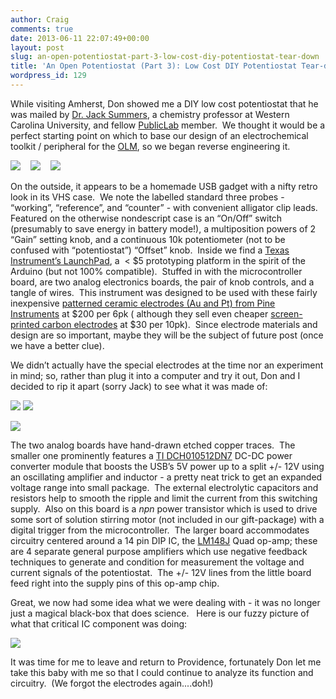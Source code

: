 ```yaml
---
author: Craig
comments: true
date: 2013-06-11 22:07:49+00:00
layout: post
slug: an-open-potentiostat-part-3-low-cost-diy-potentiostat-tear-down
title: 'An Open Potentiostat (Part 3): Low Cost DIY Potentiostat Tear-down'
wordpress_id: 129
---
```


While visiting Amherst, Don showed me a DIY low cost potentiostat that he was mailed by [Dr. Jack Summers](http://wcu.academia.edu/JackSummers), a chemistry professor at Western Carolina University, and fellow [PublicLab](http://www.publiclab.org/) member.  We thought it would be a perfect starting point on which to base our design of an electrochemical toolkit / peripheral for the [OLM](http://www.pvos.org/?p=54), so we began reverse engineering it.

![](https://lh5.googleusercontent.com/IAsWAk7Wy_1jExNPLe4KGyVjrnBwoncJeW_2yRF-pptM-Hs3IGM49510U4aNL7SZ0yPwxIkWcp2-HjjDjZgAzk3ANdNlQxa9u-TBeVgWcwZ4SOv67NvYf9WB)    ![](https://lh3.googleusercontent.com/uL3gS6WZHOUntePbx_VK6lYvhNdaqeyEtjye3b8Y40wW9kECB-LcbvN75dvPBp58pSTwzVUQpjWIW9lUkAeOy1NqQdeqgj9ZETtmps2_o9mux0FCz2hyGizK)    ![](https://lh3.googleusercontent.com/JZ3arik8FsLhnu1Cij057C_QK3AqAP06GWuGtHPaZB0hrbBU4x-PPcHXptNqsDthFnxvRdxrWAOtV5xWe9OwYa9dBHzB-U6YBZwtJ4JB7QEVCnQmGPyE-JcQ)


On the outside, it appears to be a homemade USB gadget with a nifty retro look in its VHS case.  We note the labelled standard three probes - “working”, “reference”, and “counter” - with convenient alligator clip leads. Featured on the otherwise nondescript case is an “On/Off” switch (presumably to save energy in battery mode!), a multiposition powers of 2 “Gain” setting knob, and a continuous 10k potentiometer (not to be confused with “potentiostat”) “Offset” knob.  Inside we find a [Texas Instrument’s LaunchPad](http://www.ti.com/ww/en/launchpad/home_head.html?DCMP=Value_Line&HQS=launchpad), a  < $5 prototyping platform in the spirit of the Arduino (but not 100% compatible).  Stuffed in with the microcontroller board, are two analog electronics boards, the pair of knob controls, and a tangle of wires.  This instrument was designed to be used with these fairly inexpensive [patterned ceramic electrodes (Au and Pt) from Pine Instruments](http://www.pineinst.com/echem/viewproduct.asp?ID=46681) at $200 per 6pk ( although they sell even cheaper [screen-printed carbon electrodes](http://www.pineinst.com/echem/viewproduct.asp?ID=46564) at $30 per 10pk).  Since electrode materials and design are so important, maybe they will be the subject of future post (once we have a better clue).




We didn’t actually have the special electrodes at the time nor an experiment in mind; so, rather than plug it into a computer and try it out, Don and I decided to rip it apart (sorry Jack) to see what it was made of:


![](https://lh4.googleusercontent.com/c14oDyKFLV3HxfyUi5P28fdliHIDXd9YCtraMjj3X94RuirHugmmNdyVlXIsm8pL1qvO72d-8BNuzoSEizW_QPRgmekdK33qAFdn30DHLMX64MLyF8PxxlqX) ![](https://lh6.googleusercontent.com/_2B3ssubPAvfYYDfUS4ercTPeNlbzbihJnHVHdVLWnj53arJfCOqhOgt9qX2rKx7LgtBl2zuat2w6plBPvVuk7UaqHq_Gr5j73ADYjhYbkBziFuqNPa4BLEL)

![](https://lh4.googleusercontent.com/Gf9npCfQufzwjlqWP1dkbJLWs1GNjLcnxTCg8zq6R4pRA93vs3nlIHeo-g-dZrNzVLPcwYjKHsX5C_XTs3GMDSwVaeKxs7Z7Nxv5BhkZQZZ8qkFJLob1Eb8L)

The two analog boards have hand-drawn etched copper traces.  The smaller one prominently features a [TI DCH010512DN7](http://www.ti.com/product/dch010512d) DC-DC power converter module that boosts the USB’s 5V power up to a split +/- 12V using an oscillating amplifier and inductor - a pretty neat trick to get an expanded voltage range into small package.  The external electrolytic capacitors and resistors help to smooth the ripple and limit the current from this switching supply.  Also on this board is a _npn_ power transistor which is used to drive some sort of solution stirring motor (not included in our gift-package) with a digital trigger from the microcontroller.  The larger board accommodates circuitry centered around a 14 pin DIP IC, the [LM148J](http://www.ti.com/lit/ds/symlink/lm348.pdf) Quad op-amp; these are 4 separate general purpose amplifiers which use negative feedback techniques to generate and condition for measurement the voltage and current signals of the potentiostat.  The +/- 12V lines from the little board feed right into the supply pins of this op-amp chip.


Great, we now had some idea what we were dealing with - it was no longer just a magical black-box that does science.   Here is our fuzzy picture of what that critical IC component was doing:


![](https://lh3.googleusercontent.com/25D62hF_qfq36_Wsl215mH-6xILfROVZA4bCPJOjzZx5v8o4_TpNxMvFW8Y0wUcbvQMBD-Wjg6_3MNF6-p4Hfd2t3jtsAMuiV2pRD3TEtTEz19tPQDEVXGdI)

It was time for me to leave and return to Providence, fortunately Don let me take this baby with me so that I could continue to analyze its function and circuitry.  (We forgot the electrodes again....doh!)
